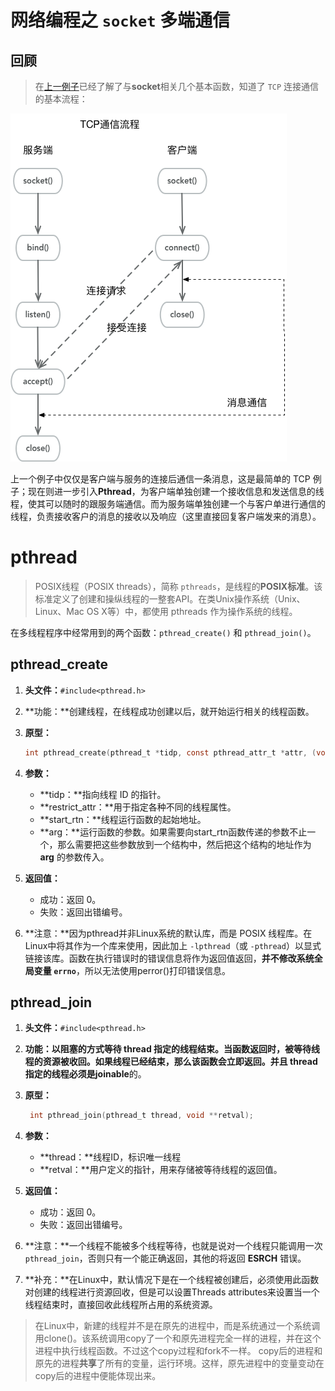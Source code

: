 # 网络编程之 `socket` 多端通信
## 回顾
> 在[上一例子](https://github.com/shenyuanluo/NetPrograming/tree/master/TCPDemo/TCPDemo_01)已经了解了与**socket**相关几个基本函数，知道了 `TCP` 连接通信的基本流程：

![TCP连接通信流程](TCP.png)

上一个例子中仅仅是客户端与服务的连接后通信一条消息，这是最简单的 TCP 例子；现在则进一步引入**Pthread**，为客户端单独创建一个接收信息和发送信息的线程，使其可以随时的跟服务端通信。而为服务端单独创建一个与客户单进行通信的线程，负责接收客户的消息的接收以及响应（这里直接回复客户端发来的消息）。

# pthread
> POSIX线程（POSIX threads），简称 `pthreads`，是线程的**POSIX标准**。该标准定义了创建和操纵线程的一整套API。在类Unix操作系统（Unix、Linux、Mac OS X等）中，都使用 pthreads 作为操作系统的线程。

在多线程程序中经常用到的两个函数：`pthread_create()` 和 `pthread_join()`。


## pthread_create
1. **头文件：**`#include<pthread.h>`
2. **功能：**创建线程，在线程成功创建以后，就开始运行相关的线程函数。
3. **原型：**

	``` C
	int pthread_create(pthread_t *tidp, const pthread_attr_t *attr, (void*)(*start_rtn)(void*), void *arg);
	```
4. **参数：**
	- **tidp：**指向线程 ID 的指针。
	- **restrict_attr：**用于指定各种不同的线程属性。
	- **start_rtn：**线程运行函数的起始地址。
	- **arg：**运行函数的参数。如果需要向start_rtn函数传递的参数不止一个，那么需要把这些参数放到一个结构中，然后把这个结构的地址作为 **arg** 的参数传入。
5. **返回值：** 
	- 成功：返回 0。
	- 失败：返回出错编号。
6. **注意：**因为pthread并非Linux系统的默认库，而是 POSIX 线程库。在Linux中将其作为一个库来使用，因此加上 `-lpthread`（或 `-pthread`）以显式链接该库。函数在执行错误时的错误信息将作为返回值返回，**并不修改系统全局变量 `errno`**，所以无法使用perror()打印错误信息。



## pthread_join
1. **头文件：**`#include<pthread.h>`
2. **功能：**以阻塞的方式等待 thread 指定的线程结束。当函数返回时，被等待线程的资源被收回。如果线程已经结束，那么该函数会立即返回。并且 thread 指定的线程必须是**joinable**的。
3. **原型：**

	``` C
	 int pthread_join(pthread_t thread, void **retval);
	```
4. **参数：**
	- **thread：**线程ID，标识唯一线程
	- **retval：**用户定义的指针，用来存储被等待线程的返回值。
5. **返回值：** 
	- 成功：返回 0。
	- 失败：返回出错编号。
6. **注意：**一个线程不能被多个线程等待，也就是说对一个线程只能调用一次 `pthread_join`，否则只有一个能正确返回，其他的将返回 **ESRCH** 错误。

7. **补充：**在Linux中，默认情况下是在一个线程被创建后，必须使用此函数对创建的线程进行资源回收，但是可以设置Threads attributes来设置当一个线程结束时，直接回收此线程所占用的系统资源。

> 在Linux中，新建的线程并不是在原先的进程中，而是系统通过一个系统调用clone()。该系统调用copy了一个和原先进程完全一样的进程，并在这个进程中执行线程函数。不过这个copy过程和fork不一样。 copy后的进程和原先的进程**共享**了所有的变量，运行环境。这样，原先进程中的变量变动在copy后的进程中便能体现出来。